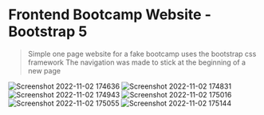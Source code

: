 # Frontend Bootcamp Website - Bootstrap 5

> Simple one page website for a fake bootcamp
> uses the bootstrap css framework
> The navigation was made to stick at the beginning of a new page

![Screenshot 2022-11-02 174636](https://user-images.githubusercontent.com/114696884/199552393-e844697c-444c-4f95-b1e6-ebf0b4f1bc16.png)
![Screenshot 2022-11-02 174831](https://user-images.githubusercontent.com/114696884/199553045-65d0c7aa-e488-4d56-b7e3-0b33759b5231.png)
![Screenshot 2022-11-02 174943](https://user-images.githubusercontent.com/114696884/199552547-ec6adaf3-0c77-478b-aeb4-eca1641cd1bd.png)
![Screenshot 2022-11-02 175016](https://user-images.githubusercontent.com/114696884/199552667-fcdcdd9c-bf97-435d-b32d-6691019243e8.png)
![Screenshot 2022-11-02 175055](https://user-images.githubusercontent.com/114696884/199552716-21465173-6f71-4fbc-b85f-0f42246e4240.png)
![Screenshot 2022-11-02 175144](https://user-images.githubusercontent.com/114696884/199552805-80ea197f-9d26-4219-9252-e3c3d923e4a8.png)


